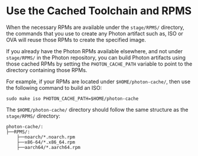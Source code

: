 # Use the Cached Toolchain and RPMS

When the necessary RPMs are available under the `stage/RPMS/` directory, the commands that you use to create any Photon artifact such as, ISO or OVA will reuse those RPMs to create the specified image.

If you already have the Photon RPMs available elsewhere, and not under `stage/RPMS/` in the Photon repository, you can build Photon artifacts using those cached RPMs by setting the `PHOTON_CACHE_PATH` variable to point to the directory containing those RPMs. 

For example, if your RPMs are located under `$HOME/photon-cache/`, then use the following command to build an ISO:
 
`sudo make iso PHOTON_CACHE_PATH=$HOME/photon-cache`

The `$HOME/photon-cache/` directory should follow the same structure as the `stage/RPMS/` directory:

```
photon-cache/:
├──RPMS/:
    ├──noarch/*.noarch.rpm
    ├──x86-64/*.x86_64.rpm
    ├──aarch64/*.aarch64.rpm

```


